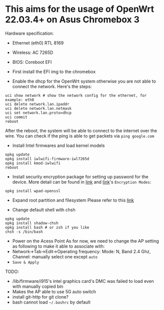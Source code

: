 # This aims for the usage of OpenWrt 22.03.4+ on Asus Chromebox 3
Hardware specification:
- Ethernet (eth0) RTL 8169
- Wireless: AC 7265D
- BIOS: Coreboot EFI


- First install the EFI img to the chromebox
- Enable the dhcp for the OpenWrt system otherwise you are not able to connect the network. Here's the steps:
```
uci show network # show the network config for the ethernet, for example: eth0
uci delete network.lan.ipaddr
uci delete network.lan.netmask
uci set network.lan.proto=dhcp
uci commit
reboot
```
After the reboot, the system will be able to connect to the internet over the wire. You can check if the ping is able to get packets via `ping google.com`

- Install Intel firmwares and load kernel models
```
opkg update
opkg install iwlwifi-firmware-iwl7265d
opkg install kmod-iwlwifi
reboot
```

- Install security encryption package for setting up password for the device. More detail can be found in [link](https://openwrt.org/docs/guide-user/network/wifi/encryption) and [link](https://openwrt.org/docs/guide-user/network/wifi/basic#wpa_modes)'s `Encryption Modes`:
```
opkg install wpad-openssl
```

- Expand root partition and filesystem
Please refer to this [link](https://openwrt.org/docs/guide-user/advanced/expand_root)


- Change default shell with chsh
```
opkg update
opkg install shadow-chsh
opkg install bash # or zsh if you like
chsh -s /bin/bash
```

- Power on the Acess Point
As for now, we need to change the AP setting as following to make it able to associate with:
- Network->Tab->Edit->Operating frequency: Mode: N, Band 2.4 Ghz, Channel: manually select one except `auto`
- `Save & Apply`

TODO:
- /lib/firmware/i915's intel graphics card's DMC was failed to load even with manually copied bin
- Makes the AP able to use 5G auto switch
- install git-http for git clone?
- bash cannot load `~/.bashrc` by default

